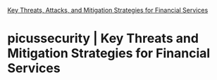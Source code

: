 [Key Threats, Attacks, and Mitigation Strategies for Financial Services](https://academy.picussecurity.com/course/cyber-threats-and-risks-to-financial-services-free-course-certification)

# picussecurity | Key Threats and Mitigation Strategies for Financial Services
